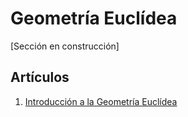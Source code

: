 # Geometría Euclídea

[Sección en construcción]


## Artículos

1. [Introducción a la Geometría Euclídea](geometriaEuclidea1.md)
